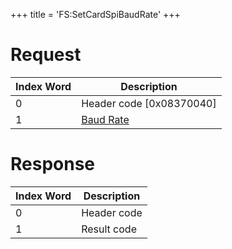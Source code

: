 +++
title = 'FS:SetCardSpiBaudRate'
+++

# Request

| Index Word | Description                                                 |
|------------|-------------------------------------------------------------|
| 0          | Header code \[0x08370040\]                                  |
| 1          | [Baud Rate](Filesystem_services#cardspibaudrate "wikilink") |

# Response

| Index Word | Description |
|------------|-------------|
| 0          | Header code |
| 1          | Result code |

